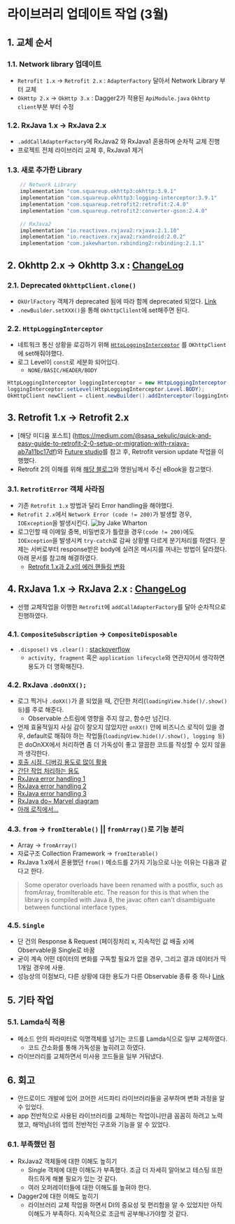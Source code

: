# 라이브러리 업데이트 작업 (3월)

## 1. 교체 순서

### 1.1. Network library 업데이트
- `Retrofit 1.x` -> `Retrofit 2.x` : `AdapterFactory` 달아서 Network Library 부터 교체 
- `OkHttp 2.x` -> `OkHttp 3.x` : Dagger2가 적용된 `ApiModule.java` `Okhttp client`부분 부터 수정

### 1.2. RxJava 1.x -> RxJava 2.x
- `.addCallAdapterFactory`에 RxJava2  와 RxJava1 혼용하며 순차적 교체 진행
- 프로젝트 전체 라이브러리 교체 후, RxJava1 제거

### 1.3. 새로 추가한 Library

```java
	// Network Library
	implementation "com.squareup.okhttp3:okhttp:3.9.1"
	implementation "com.squareup.okhttp3:logging-interceptor:3.9.1"
	implementation "com.squareup.retrofit2:retrofit:2.4.0"
	implementation "com.squareup.retrofit2:converter-gson:2.4.0"
	
	// RxJava2
	implementation "io.reactivex.rxjava2:rxjava:2.1.10"
	implementation "io.reactivex.rxjava2:rxandroid:2.0.2"
	implementation "com.jakewharton.rxbinding2:rxbinding:2.1.1"
```

## 2. Okhttp 2.x -> Okhttp 3.x : [ChangeLog](https://github.com/square/okhttp/blob/master/CHANGELOG.md#version-300-rc1) 
### 2.1. Deprecated  `OkhttpClient.clone()`
- `OkUrlFactory` 객체가 deprecated 됨에 따라 함께 deprecated 되었다. [Link](http://square.github.io/okhttp/3.x/okhttp-urlconnection/okhttp3/OkUrlFactory.html)
- `.newBuilder.setXXX()`을 통해 `OkhttpClilent`에 set해주면 된다.


### 2.2. `HttpLoggingInterceptor`
- 네트워크 통신 상황을 로깅하기 위해 [`HttpLoggingInterceptor`](https://square.github.io/okhttp/3.x/logging-interceptor/okhttp3/logging/HttpLoggingInterceptor.Level.html) 를 `OKhttpClient`에 set해줘야했다.
- 로그 Level이 `const`로 세분화 되어있다. 
	- `NONE/BASIC/HEADER/BODY`

```java
HttpLoggingInterceptor loggingInterceptor = new HttpLoggingInterceptor();
loggingInterceptor.setLevel(HttpLoggingInterceptor.Level.BODY);
OkHttpClient newClient = client.newBuilder().addInterceptor(loggingInterceptor).build();
```

## 3. Retrofit 1.x -> Retrofit 2.x
- [해당 미디움 포스트] (https://medium.com/@sasa_sekulic/quick-and-easy-guide-to-retrofit-2-0-setup-or-migration-with-rxjava-ab7a11bc17df)와 [Future studio](https://futurestud.io/tutorials/retrofit-2-upgrade-guide-from-1-9)를 참고 후, Retrofit version update 작업을 이행했다.
- Retrofit 2의 이해를 위해 [해당 블로그](https://inthecheesefactory.com/blog/retrofit-2.0/en)와 명원님께서 주신 eBook을 참고했다. 

### 3.1. `RetrofitError` 객체 사라짐
- 기존 `Retrofit 1.x` 방법과 달리 Error handling을 해야했다.
- `Retrofit 2.x`에서 `Network Error (code != 200)`가 발생할 경우, `IOException`을 발생시킨다.
![by Jake Wharton](https://ws1.sinaimg.cn/large/006tKfTcgy1fptirku238j317s0kedjj.jpg)
- 로그인할 때 이메일 중복, 비밀번호가 틀렸을 경우`(code != 200)`에도 `IOException`을 발생시켜 `try-catch`로 감싸 상황별 다르게 분기처리를 하였다. 문제는 서버로부터 response받은 body에 실려온 메시지를 꺼내는 방법이 달라졌다. 아래 문서를 참고해 해결하였다.
	- [Retrofit 1.x과 2.x의 에러 핸들링 변화](https://bytes.babbel.com/en/articles/2016-03-16-retrofit2-rxjava-error-handling.html)

## 4. RxJava 1.x -> RxJava 2.x : [ChangeLog](https://github.com/ReactiveX/RxJava/wiki/What's-different-in-2.0)
- 선행 교체작업을 이행한 `Retrofit`에 `addCallAdapterFactory`를 달아 순차적으로 진행하였다.

### 4.1. `CompositeSubscription` -> `CompositeDisposable`
- `.dispose()` vs `.clear()` : [stackoverflow](https://stackoverflow.com/questions/47057885/when-to-call-dispose-and-clear-on-compositedisposable?rq=1)
	- `activity, fragment` 혹은 `application lifecycle`와 연관지어서 생각하면 용도가 더 명확해진다.  

### 4.2. RxJava `.doOnXX();`
- 로그 찍거나 `.doXX()`가 콜 되었을 때, 간단한 처리(`loadingView.hide()/.show() 등`)를 주로 해준다.
	- Observable 스트림에 영향을 주지 않고, 함수만 넘긴다. 
- 언제 효율적일지 사실 감이 잘오지 않았지만 `onXX()` 안에 비즈니스 로직이 있을 경우, default로 해줘야 하는 작업들(`loadingView.hide()/.show(), logging 등`)은 doOnXX에서 처리하면 좀 더 가독성이 좋고 깔끔한 코드를 작성할 수 있지 않을까 생각한다. 
- [호출 시점, 디버깅 용도로 많이 활용](https://www.grokkingandroid.com/rxjavas-side-effect-methods/)
- [간단 작업 처리하는 용도](http://eyeahs.github.io/rxjava/blog/2016/09/07/rxjava-side-effect/)
- [RxJava error handling 1](http://www.baeldung.com/rxjava-error-handling)
- [RxJava error handling 2](http://blog.danlew.net/2015/12/08/error-handling-in-rxjava/)
- [RxJava error handling 3](http://eyeahs.github.io/rxjava/blog/2016/09/07/rxjava-side-effect/)
- [RxJava do~ Marvel diagram](http://reactivex.io/RxJava/2.x/javadoc/io/reactivex/Observable.html#doOnError-io.reactivex.functions.Consumer-)
- [아래 로직에서...](https://medium.com/mindorks/rxjava2-and-retrofit2-error-handling-on-a-single-place-8daf720d42d6)

### 4.3. `from` -> `fromIterable()` || `fromArray()`로 기능 분리 
- Array -> `fromArray()`
- 자료구조 Collection Framework -> `fromIterable()`
- RxJava 1.x에서 혼용했던 `from()` 메소드를 2가지 기능으로 나눈 이유는 다음과 같다고 한다.

> Some operator overloads have been renamed with a postfix, such as fromArray, fromIterable etc. The reason for this is that when the library is compiled with Java 8, the javac often can't disambiguate between functional interface types.


### 4.5. `Single`

- 단 건의 Response & Request (페이징처리 x, 지속적인 값 배출 x)에 Observable을 Single로 바꿈
- 굳이 계속 어떤 데이터의 변화를 구독할 필요가 없을 경우, 그리고 결과 데이터가 딱 1개일 경우에 사용.
- 성능상의 이점보다, 다른 상황에 대한 용도가 다른 Observable 종류 중 하나 [Link](http://reactivex.io/documentation/ko/single.html)


## 5. 기타 작업
### 5.1. Lamda식 적용
- 메소드 안의 파라미터로 익명객체를 넘기는 코드를 Lamda식으로 일부 교체하였다.
	- 코드 간소화를 통해 가독성을 높히려고 하였다.
- 라이브러리를 교체하면서 미사용 코드들을 일부 거둬냈다.


## 6. 회고
- 안드로이드 개발에 있어 코어한 서드파티 라이브러리들을 공부하며 변화 과정을 알 수 있었다.
- app 전반적으로 사용된 라이브러리를 교체하는 작업이니만큼 꼼꼼히 하려고 노력했고, 해먹남녀의 앱의 전반적인 구조와 기능을 알 수 있었다.

	
### 6.1. 부족했던 점
- RxJava2 객체들에 대한 이해도 높히기 
	- Single 객체에 대한 이해도가 부족했다. 조금 더 자세히 알아보고 테스팅 또한 하드하게 해뵬 필요가 있는 것 같다.
	- 여러 오퍼레이터들에 대한 이해도를 높혀야 한다. 
- Dagger2에 대한 이해도 높히기
	- 라이브러리 교체 작업을 하면서 DI의 중요성 및 편리함을 알 수 있었지만 아직 이해도가 부족하다. 지속적으로 조금씩 공부해나가야할 것 같다. 






